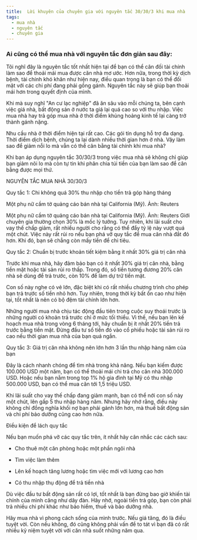 ```yaml
---
title:  Lời khuyên của chuyên gia với nguyên tắc 30/30/3 khi mua nhà
tags:
  - mua nhà
  - nguyên tắc
  - chuyên gia
---
```

 
### Ai cũng có thể mua nhà với nguyên tắc đơn giản sau đây:

<!--more-->

 Tôi nghĩ đây là nguyên tắc tốt nhất hiện tại để bạn có thể cân đối tài chính làm sao để thoải mái mua được căn nhà mơ ước. Hơn nữa, trong thời kỳ dịch bệnh, tài chính khó khăn như hiện nay, điều quan trọng là bạn có thể đối mặt với các chi phí đang phải gồng gánh. Nguyên tắc này sẽ giúp bạn thoải mái hơn trong quyết định của mình.




Khi mà suy nghĩ "An cư lạc nghiệp" đã ăn sâu vào mỗi chúng ta, bên cạnh việc giá nhà, bất động sản ở nước ta giá lại quá cao so với thu nhập. Việc mua nhà hay trả góp mua nhà ở thời điểm khủng hoảng kinh tế lại càng trở thành gánh nặng.

Nhu cầu nhà ở thời điểm hiện tại rất cao. Các gói tín dụng hỗ trợ đa dạng. Thời điểm dịch bệnh, chúng ta lại dành nhiều thời gian hơn ở nhà. Vậy làm sao để giảm nỗi lo mà vẫn có thể cân bằng tài chính khi mua nhà?

Khi bạn áp dụng nguyên tắc 30/30/3 trong việc mua nhà sẽ không chỉ giúp bạn giảm nõi lo mà còn tự tin khi phân chia túi tiền của bạn làm sao để cân bằng được mọi thứ.

NGUYÊN TẮC MUA NHÀ 30/30/3

Quy tắc 1: Chi không quá 30% thu nhập cho tiền trả góp hàng tháng

 Một phụ nữ cầm tờ quảng cáo bán nhà tại California (Mỹ). Ảnh: Reuters

Một phụ nữ cầm tờ quảng cáo bán nhà tại California (Mỹ). Ảnh: Reuters
Giới chuyên gia thường chọn 30% là mốc lý tưởng. Tuy nhiên, khi lãi suất cho vay thế chấp giảm, rất nhiều người cho rằng có thể đẩy tỷ lệ này vượt quá một chút. Việc này rất rủi ro nếu bạn phá vỡ quy tắc để mua căn nhà đắt đỏ hơn. Khi đó, bạn sẽ chẳng còn mấy tiền để chi tiêu.

Quy tắc 2: Chuẩn bị trước khoản tiết kiệm bằng ít nhất 30% giá trị căn nhà

Trước khi mua nhà, hãy đảm bảo bạn có ít nhất 30% giá trị căn nhà, bằng tiền mặt hoặc tài sản rủi ro thấp. Trong đó, số tiền tương đương 20% căn nhà sẽ dùng để trả trước, còn 10% để làm dự trữ tiền mặt.

Con số này nghe có vẻ lớn, đặc biệt khi có rất nhiều chương trình cho phép bạn trả trước số tiền nhỏ hơn. Tuy nhiên, trong thời kỳ bất ổn cao như hiện tại, tốt nhất là nên có bộ đệm tài chính lớn hơn.

Những người mua nhà chịu tác động đầu tiên trong cuộc suy thoái trước là những người có khoản trả trước chỉ ở mức tối thiểu. Vì thế, nếu bạn lên kế hoạch mua nhà trong vòng 6 tháng tới, hãy chuẩn bị ít nhất 20% tiền trả trước bằng tiền mặt. Đừng đầu tư số tiền đó vào cổ phiếu hoặc tài sản rủi ro cao nếu thời gian mua nhà của bạn quá ngắn.

Quy tắc 3: Giá trị căn nhà không nên lớn hơn 3 lần thu nhập hàng năm của bạn

Đây là cách nhanh chóng để tìm nhà trong khả năng. Nếu bạn kiếm được 100.000 USD một năm, bạn có thể thoải mái chi trả cho căn nhà 300.000 USD. Hoặc nếu bạn nằm trong top 1% hộ gia đình tại Mỹ có thu nhập 500.000 USD, bạn có thể mua căn tới 1,5 triệu USD.

Khi lãi suất cho vay thế chấp đang giảm mạnh, bạn có thể nới con số này một chút, lên gấp 5 thu nhập hàng năm. Nhưng hãy nhớ rằng, điều này không chỉ đồng nghĩa khối nợ bạn phải gánh lớn hơn, mà thuế bất động sản và chi phí bảo dưỡng cũng cao hơn nữa.

Điều kiện để lách quy tắc

Nếu bạn muốn phá vỡ các quy tắc trên, ít nhất hãy cân nhắc các cách sau:

- Cho thuê một căn phòng hoặc một phần ngôi nhà

- Tìm việc làm thêm

- Lên kế hoạch tăng lương hoặc tìm việc mới với lương cao hơn

- Có thu nhập thụ động để trả tiền nhà

Dù việc đầu tư bất động sản rất có lợi, tốt nhất là bạn đừng bao giờ khiến tài chính của mình căng như dây đàn. Hãy nhớ, ngoài tiền trả góp, bạn còn phải trả nhiều chi phí khác như bảo hiểm, thuế và bảo dưỡng nhà.

Hãy mua nhà vì phong cách sống của mình trước. Nếu giá tăng, đó là điều tuyệt vời. Còn nếu không, đó cũng không phải vấn đề to tát vì bạn đã có rất nhiều kỷ niệm tuyệt vời với căn nhà suốt những năm qua.